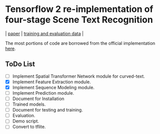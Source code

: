 # Tensorflow 2 re-implementation of four-stage Scene Text Recognition 

| [paper](https://arxiv.org/abs/1904.01906) | [training and evaluation data](https://github.com/clovaai/deep-text-recognition-benchmark#download-lmdb-dataset-for-traininig-and-evaluation-from-here) |

The most portions of code are borrowed from the official implementation [here](https://github.com/clovaai/deep-text-recognition-benchmark).

## ToDo List
- [ ] Implement Spatial Transformer Network module for curved-text. 
- [x] Implement Feature Extraction module.
- [x] Implement Sequence Modeling module.
- [ ] Implement Prediction module.
- [ ] Document for Installation
- [ ] Trained models.
- [ ] Document for testing and training.
- [ ] Evaluation.
- [ ] Demo script.
- [ ] Convert to tflite.
